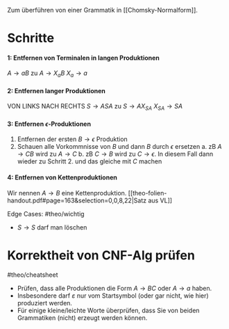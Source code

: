 Zum überführen von einer Grammatik in [[Chomsky-Normalform]].

# Schritte
#### 1: Entfernen von Terminalen in langen Produktionen
$A \rightarrow aB$
zu
$A \rightarrow X_aB$
$X_a \rightarrow a$
#### 2: Entfernen langer Produktionen
VON LINKS NACH RECHTS
$S \rightarrow ASA$
zu
$S \rightarrow AX_{SA}$
$X_{SA} \rightarrow SA$
#### 3: Entfernen $\epsilon$-Produktionen
1. Entfernen der ersten $B \rightarrow \epsilon$ Produktion
2. Schauen alle Vorkommnisse von $B$ und dann $B$ durch $\epsilon$ ersetzen
	a. zB $A \rightarrow CB$ wird zu $A \rightarrow C$
	b. zB $C \rightarrow B$ wird zu $C \rightarrow \epsilon$.
		 In diesem Fall dann wieder zu Schritt 2. und das gleiche mit $C$ machen
#### 4: Entfernen von Kettenproduktionen
Wir nennen $A \rightarrow B$ eine Kettenproduktion. [[theo-folien-handout.pdf#page=163&selection=0,0,8,22|Satz aus VL]]

Edge Cases: #theo/wichtig 
- $S \rightarrow S$ darf man löschen 

# Korrektheit von CNF-Alg prüfen
#theo/cheatsheet 
- Prüfen, dass alle Produktionen die Form $A \rightarrow B C$ oder $A \rightarrow a$ haben.
- Insbesondere darf $\varepsilon$ nur vom Startsymbol (oder gar nicht, wie hier) produziert werden.
- Für einige kleine/leichte Worte überprüfen, dass Sie von beiden Grammatiken (nicht) erzeugt werden können.
